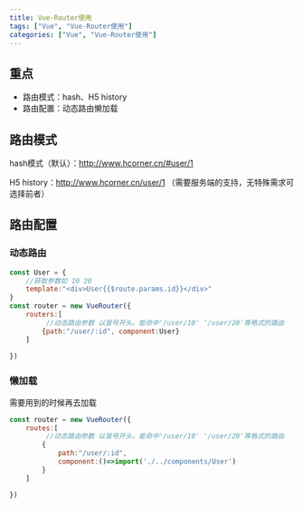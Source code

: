 ```yaml
---
title: Vue-Router使用
tags: ["Vue", "Vue-Router使用"]
categories: ["Vue", "Vue-Router使用"]
---
```


## 重点

- 路由模式：hash、H5 history
- 路由配置：动态路由懒加载

## 路由模式

hash模式（默认）：http://www.hcorner.cn/#user/1

H5 history：http://www.hcorner.cn/user/1 （需要服务端的支持，无特殊需求可选择前者）

## 路由配置

### 动态路由

```js
const User = {
    //获取参数如 10 20
    template:"<div>User{{$route.params.id}}</div>"
}
const router = new VueRouter({
    routers:[
         //动态路由参数 以冒号开头。能命中'/user/10' '/user/20'等格式的路由
    	{path:"/user/:id", component:User}
    ]

})
```

### 懒加载

需要用到的时候再去加载

```js
const router = new VueRouter({
    routes:[
         //动态路由参数 以冒号开头。能命中'/user/10' '/user/20'等格式的路由
    	{
            path:"/user/:id", 
            component:()=>import('./../components/User')
        }
    ]

})
```

